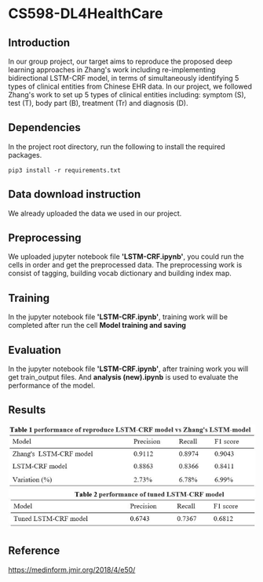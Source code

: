 # CS598-DL4HealthCare
## Introduction
In our group project, our target aims to reproduce the proposed deep learning approaches in Zhang's work including re-implementing bidirectional LSTM-CRF model, in terms of simultaneously identifying 5 types of clinical entities from Chinese EHR data. In our project, we followed Zhang's work to set up 5 types of clinical entities including: symptom (S), test (T), body part (B), treatment (Tr) and diagnosis (D).
## Dependencies
In the project root directory, run the following to install the required packages.
```
pip3 install -r requirements.txt
```
## Data download instruction
We already uploaded the data we used in our project.
## Preprocessing
We uploaded jupyter notebook file **'LSTM-CRF.ipynb'**, you could run the cells in order and get the preprocessed data. The preprocessing work is consist of tagging, building vocab dictionary and building index map.
## Training
In the jupyter notebook file **'LSTM-CRF.ipynb'**, training work will be completed after run the cell **Model training and saving**
## Evaluation
In the jupyter notebook file **'LSTM-CRF.ipynb'**, after training work you will get train_output files. And **analysis (new).ipynb** is used to evaluate the performance of the model.
## Results
![alt text](https://github.com/woshicqy/CS598-DL4HealthCare/blob/main/data/table1.JPG?raw=true "Title")
![alt text](https://github.com/woshicqy/CS598-DL4HealthCare/blob/main/data/table2.JPG?raw=true "Title")
## Reference
https://medinform.jmir.org/2018/4/e50/
